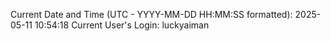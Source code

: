 Current Date and Time (UTC - YYYY-MM-DD HH:MM:SS formatted): 2025-05-11 10:54:18
Current User's Login: luckyaiman
